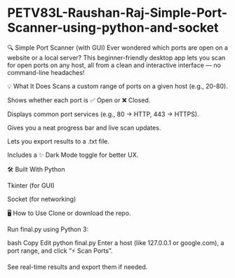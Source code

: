 # PETV83L-Raushan-Raj-Simple-Port-Scanner-using-python-and-socket
🔍 Simple Port Scanner (with GUI)
Ever wondered which ports are open on a website or a local server? This beginner-friendly desktop app lets you scan for open ports on any host, all from a clean and interactive interface — no command-line headaches!

💡 What It Does
Scans a custom range of ports on a given host (e.g., 20-80).

Shows whether each port is ✅ Open or ❌ Closed.

Displays common port services (e.g., 80 → HTTP, 443 → HTTPS).

Gives you a neat progress bar and live scan updates.

Lets you export results to a .txt file.

Includes a ✨ Dark Mode toggle for better UX.

🛠️ Built With
Python

Tkinter (for GUI)

Socket (for networking)

🖥️ How to Use
Clone or download the repo.

Run final.py using Python 3:

bash
Copy
Edit
python final.py
Enter a host (like 127.0.0.1 or google.com), a port range, and click “⚡ Scan Ports”.

See real-time results and export them if needed.
